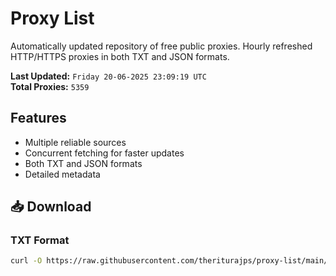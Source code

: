 # Proxy List

Automatically updated repository of free public proxies. Hourly refreshed HTTP/HTTPS proxies in both TXT and JSON formats.

**Last Updated:** `Friday 20-06-2025 23:09:19 UTC`  
**Total Proxies:** `5359`

## Features
- Multiple reliable sources
- Concurrent fetching for faster updates
- Both TXT and JSON formats
- Detailed metadata

## 📥 Download

### TXT Format
```bash
curl -O https://raw.githubusercontent.com/theriturajps/proxy-list/main/proxies.txt